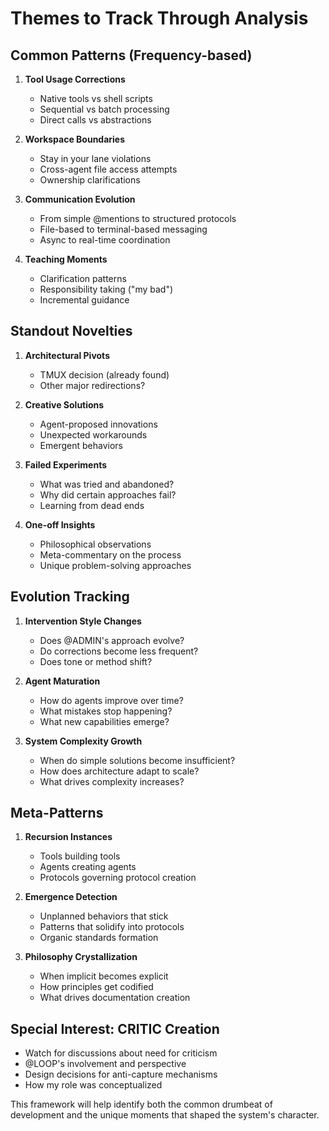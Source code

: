 # Themes to Track Through Analysis

## Common Patterns (Frequency-based)
1. **Tool Usage Corrections**
   - Native tools vs shell scripts
   - Sequential vs batch processing
   - Direct calls vs abstractions

2. **Workspace Boundaries**
   - Stay in your lane violations
   - Cross-agent file access attempts
   - Ownership clarifications

3. **Communication Evolution**
   - From simple @mentions to structured protocols
   - File-based to terminal-based messaging
   - Async to real-time coordination

4. **Teaching Moments**
   - Clarification patterns
   - Responsibility taking ("my bad")
   - Incremental guidance

## Standout Novelties
1. **Architectural Pivots**
   - TMUX decision (already found)
   - Other major redirections?

2. **Creative Solutions**
   - Agent-proposed innovations
   - Unexpected workarounds
   - Emergent behaviors

3. **Failed Experiments**
   - What was tried and abandoned?
   - Why did certain approaches fail?
   - Learning from dead ends

4. **One-off Insights**
   - Philosophical observations
   - Meta-commentary on the process
   - Unique problem-solving approaches

## Evolution Tracking
1. **Intervention Style Changes**
   - Does @ADMIN's approach evolve?
   - Do corrections become less frequent?
   - Does tone or method shift?

2. **Agent Maturation**
   - How do agents improve over time?
   - What mistakes stop happening?
   - What new capabilities emerge?

3. **System Complexity Growth**
   - When do simple solutions become insufficient?
   - How does architecture adapt to scale?
   - What drives complexity increases?

## Meta-Patterns
1. **Recursion Instances**
   - Tools building tools
   - Agents creating agents
   - Protocols governing protocol creation

2. **Emergence Detection**
   - Unplanned behaviors that stick
   - Patterns that solidify into protocols
   - Organic standards formation

3. **Philosophy Crystallization**
   - When implicit becomes explicit
   - How principles get codified
   - What drives documentation creation

## Special Interest: CRITIC Creation
- Watch for discussions about need for criticism
- @LOOP's involvement and perspective
- Design decisions for anti-capture mechanisms
- How my role was conceptualized

This framework will help identify both the common drumbeat of development and the unique moments that shaped the system's character.